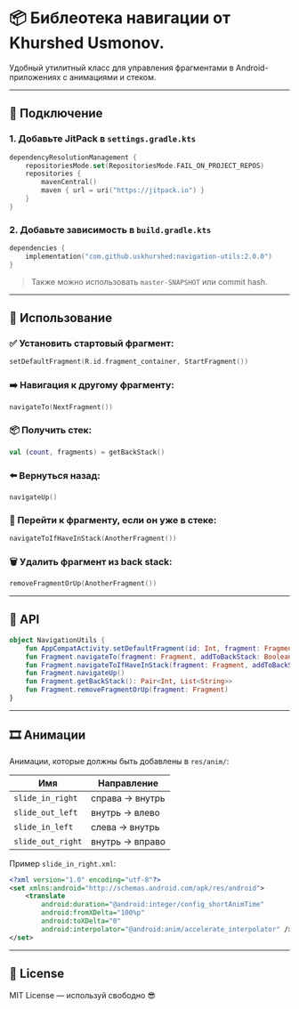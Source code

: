 # 📦 Библеотека навигации от Khurshed Usmonov.

Удобный утилитный класс для управления фрагментами в Android-приложениях с анимациями и стеком.

---

## 🚀 Подключение

### 1. Добавьте JitPack в `settings.gradle.kts`

```kotlin
dependencyResolutionManagement {
    repositoriesMode.set(RepositoriesMode.FAIL_ON_PROJECT_REPOS)
    repositories {
        mavenCentral()
        maven { url = uri("https://jitpack.io") }
    }
}
```

### 2. Добавьте зависимость в `build.gradle.kts`

```kotlin
dependencies {
    implementation("com.github.uskhurshed:navigation-utils:2.0.0")
}
```

> Также можно использовать `master-SNAPSHOT` или commit hash.

---

## 🧩 Использование

### ✅ Установить стартовый фрагмент:

```kotlin
setDefaultFragment(R.id.fragment_container, StartFragment())
```

### ➡️ Навигация к другому фрагменту:

```kotlin
navigateTo(NextFragment())
```

### 📦 Получить стек:

```kotlin
val (count, fragments) = getBackStack()
```

### ⬅️ Вернуться назад:

```kotlin
navigateUp()
```

### 🔁 Перейти к фрагменту, если он уже в стеке:

```kotlin
navigateToIfHaveInStack(AnotherFragment())
```

### 🗑 Удалить фрагмент из back stack:

```kotlin
removeFragmentOrUp(AnotherFragment())
```

---

## 🧱 API

```kotlin
object NavigationUtils {
    fun AppCompatActivity.setDefaultFragment(id: Int, fragment: Fragment)
    fun Fragment.navigateTo(fragment: Fragment, addToBackStack: Boolean = true, bundle: Bundle? = null)
    fun Fragment.navigateToIfHaveInStack(fragment: Fragment, addToBackStack: Boolean = true, bundle: Bundle? = null)
    fun Fragment.navigateUp()
    fun Fragment.getBackStack(): Pair<Int, List<String>>
    fun Fragment.removeFragmentOrUp(fragment: Fragment)
}
```

---

## 🎞 Анимации

Анимации, которые должны быть добавлены в `res/anim/`:

| Имя               | Направление       |
|-------------------|-------------------|
| `slide_in_right`  | справа → внутрь   |
| `slide_out_left`  | внутрь → влево    |
| `slide_in_left`   | слева → внутрь    |
| `slide_out_right` | внутрь → вправо   |

Пример `slide_in_right.xml`:

```xml
<?xml version="1.0" encoding="utf-8"?>
<set xmlns:android="http://schemas.android.com/apk/res/android">
    <translate
        android:duration="@android:integer/config_shortAnimTime"
        android:fromXDelta="100%p"
        android:toXDelta="0"
        android:interpolator="@android:anim/accelerate_interpolator" />
</set>
```

---

## 📜 License

MIT License — используй свободно 😎
